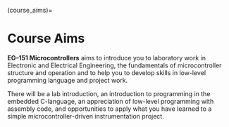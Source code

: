 (course_aims)=
# Course Aims

**EG–151 Microcontrollers** aims to introduce you to laboratory work in Electronic and Electrical Engineering, the fundamentals of microcontroller structure and operation and to help you to develop skills in low-level programming language and project work. 

There will be a lab introduction, an introduction to programming in the embedded C-language, an appreciation of low-level programming with assembly code, and opportunities to apply what you have learned to a simple microcontroller-driven instrumentation project.
